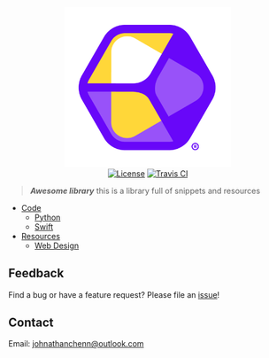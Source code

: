 <p align="center">
  <img href="http://docs.johnnythedeveloper.com" src="https://raw.githubusercontent.com/johnathanachen/Library/master/docs/skybox.png" width="300" alt="Fitii">
  <br>
  <a href="#"><img src="https://img.shields.io/badge/license-MIT-blue.svg" alt="License"></a>
  <a href="#"><img src="https://img.shields.io/badge/build-passing-brightgreen.svg" alt="Travis CI"></a>
</p>

> **_Awesome library_** this is a library full of snippets and resources

- [Code](#Code)
  - [Python](#Python)
  - [Swift](#Swift)
- [Resources](#Resources)
  - [Web Design](#WebDesign)

## Feedback

Find a bug or have a feature request? Please file an <a href="https://github.com/johnathanachen/Library/issues" targe="_blank">issue</a>!

## Contact

Email: [johnathanchenn@outlook.com](mailto:johnathanchenn@outlook.com)
